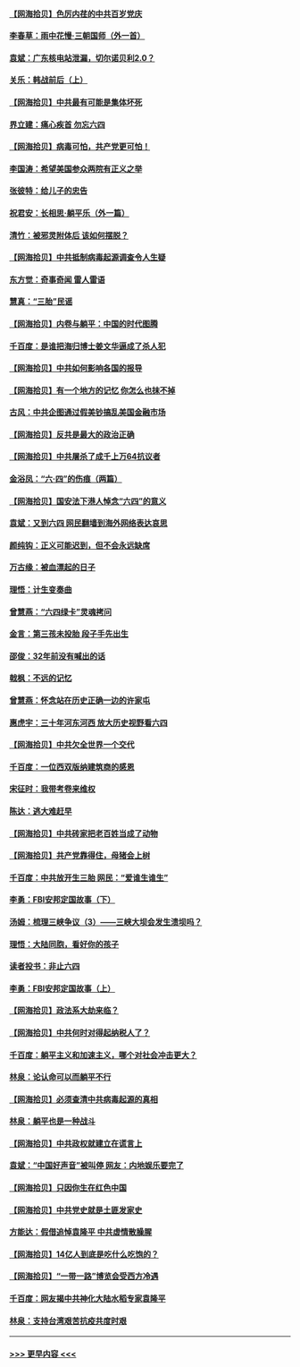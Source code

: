 #### [【网海拾贝】色厉内荏的中共百岁党庆](../pages/nsc993/n13025582.md?t=06170052) 
#### [李春草：雨中花慢‧三朝国师（外一首）](../pages/nsc993/n13025567.md?t=06170052) 
#### [袁斌：广东核电站泄漏，切尔诺贝利2.0？](../pages/nsc993/n13025475.md?t=06170052) 
#### [关乐：韩战前后（上）](../pages/nsc993/n13025387.md?t=06170052) 
#### [【网海拾贝】中共最有可能是集体坏死](../pages/nsc993/n13023101.md?t=06170052) 
#### [界立建：痛心疾首 勿忘六四](../pages/nsc993/n13022339.md?t=06170052) 
#### [【网海拾贝】病毒可怕，共产党更可怕！](../pages/nsc993/n13020728.md?t=06170052) 
#### [李国涛：希望美国参众两院有正义之举](../pages/nsc993/n13020674.md?t=06170052) 
#### [张彼特：给儿子的忠告](../pages/nsc993/n13018934.md?t=06170052) 
#### [祝君安：长相思‧躺平乐（外一篇）](../pages/nsc993/n13018923.md?t=06170052) 
#### [清竹：被邪灵附体后 该如何摆脱？](../pages/nsc993/n13018877.md?t=06170052) 
#### [【网海拾贝】中共抵制病毒起源调查令人生疑](../pages/nsc993/n13017785.md?t=06170052) 
#### [东方觉：奇事奇闻 雷人雷语](../pages/nsc993/n13017577.md?t=06170052) 
#### [慧真：“三胎”民谣](../pages/nsc993/n13017394.md?t=06170052) 
#### [【网海拾贝】内卷与躺平：中国的时代图腾](../pages/nsc993/n13016128.md?t=06170052) 
#### [千百度：是谁把海归博士姜文华逼成了杀人犯](../pages/nsc993/n13015218.md?t=06170052) 
#### [【网海拾贝】中共如何影响各国的报导](../pages/nsc993/n13012599.md?t=06170052) 
#### [【网海拾贝】有一个地方的记忆 你怎么也抹不掉](../pages/nsc993/n13009802.md?t=06170052) 
#### [古风：中共企图通过假美钞搞乱美国金融市场](../pages/nsc993/n13009626.md?t=06170052) 
#### [【网海拾贝】反共是最大的政治正确](../pages/nsc993/n13007051.md?t=06170052) 
#### [【网海拾贝】中共屠杀了成千上万64抗议者](../pages/nsc993/n13002713.md?t=06170052) 
#### [金浴凤：“六·四”的伤痕（两篇）](../pages/nsc993/n13001719.md?t=06170052) 
#### [【网海拾贝】国安法下港人悼念“六四”的意义](../pages/nsc993/n13001039.md?t=06170052) 
#### [袁斌：又到六四 网民翻墙到海外网络表达哀思](../pages/nsc993/n13000995.md?t=06170052) 
#### [颜纯钩：正义可能迟到，但不会永远缺席](../pages/nsc993/n13000920.md?t=06170052) 
#### [万古缘：被血漂起的日子](../pages/nsc993/n13000914.md?t=06170052) 
#### [理悟：计生变奏曲](../pages/nsc993/n13000414.md?t=06170052) 
#### [曾慧燕：“六四绿卡”灵魂拷问](../pages/nsc993/n13000277.md?t=06170052) 
#### [金言：第三孩未投胎 段子手先出生](../pages/nsc993/n13000215.md?t=06170052) 
#### [邵俊：32年前没有喊出的话](../pages/nsc993/n13000181.md?t=06170052) 
#### [戟枫：不远的记忆](../pages/nsc993/n13000121.md?t=06170052) 
#### [曾慧燕：怀念站在历史正确一边的许家屯](../pages/nsc993/n13000073.md?t=06170052) 
#### [惠虎宇：三十年河东河西 放大历史视野看六四](../pages/nsc993/n13000018.md?t=06170052) 
#### [【网海拾贝】中共欠全世界一个交代](../pages/nsc993/n12998706.md?t=06170052) 
#### [千百度：一位西双版纳建筑商的感恩](../pages/nsc993/n12998487.md?t=06170052) 
#### [宋征时：我带考卷来维权](../pages/nsc993/n12994088.md?t=06170052) 
#### [陈达：逃大难赶早](../pages/nsc993/n12993569.md?t=06170052) 
#### [【网海拾贝】中共砖家把老百姓当成了动物](../pages/nsc993/n12993483.md?t=06170052) 
#### [【网海拾贝】共产党靠得住，母猪会上树](../pages/nsc993/n12990730.md?t=06170052) 
#### [千百度：中共放开生三胎 网民：“爱谁生谁生”](../pages/nsc993/n12990644.md?t=06170052) 
#### [李勇：FBI安邦定国故事（下）](../pages/nsc993/n12987854.md?t=06170052) 
#### [汤姆：梳理三峡争议（3）——三峡大坝会发生溃坝吗？](../pages/nsc993/n12989806.md?t=06170052) 
#### [理悟：大陆同胞，看好你的孩子](../pages/nsc993/n12989778.md?t=06170052) 
#### [读者投书：非止六四](../pages/nsc993/n12989673.md?t=06170052) 
#### [李勇：FBI安邦定国故事（上）](../pages/nsc993/n12987749.md?t=06170052) 
#### [【网海拾贝】政法系大劫来临？](../pages/nsc993/n12987596.md?t=06170052) 
#### [【网海拾贝】中共何时对得起纳税人了？](../pages/nsc993/n12985578.md?t=06170052) 
#### [千百度：躺平主义和加速主义，哪个对社会冲击更大？](../pages/nsc993/n12985512.md?t=06170052) 
#### [林泉：论认命可以而躺平不行](../pages/nsc993/n12985505.md?t=06170052) 
#### [【网海拾贝】必须查清中共病毒起源的真相](../pages/nsc993/n12984276.md?t=06170052) 
#### [林泉：躺平也是一种战斗](../pages/nsc993/n12984194.md?t=06170052) 
#### [【网海拾贝】中共政权就建立在谎言上](../pages/nsc993/n12981880.md?t=06170052) 
#### [袁斌：“中国好声音”被叫停 网友：内地娱乐要完了](../pages/nsc993/n12981826.md?t=06170052) 
#### [【网海拾贝】只因你生在红色中国](../pages/nsc993/n12979096.md?t=06170052) 
#### [【网海拾贝】中共党史就是土匪发家史](../pages/nsc993/n12976478.md?t=06170052) 
#### [方能达：假借追悼袁隆平 中共虚情散臊腥](../pages/nsc993/n12976396.md?t=06170052) 
#### [【网海拾贝】14亿人到底是吃什么吃饱的？](../pages/nsc993/n12974125.md?t=06170052) 
#### [【网海拾贝】“一带一路”博览会受西方冷遇](../pages/nsc993/n12971787.md?t=06170052) 
#### [千百度：网友揭中共神化大陆水稻专家袁隆平](../pages/nsc993/n12971733.md?t=06170052) 
#### [林泉：支持台湾艰苦抗疫共度时艰](../pages/nsc993/n12971350.md?t=06170052) 

----
#### [ >>> 更早内容 <<< ](../indexes/nsc993-earlier.md)
